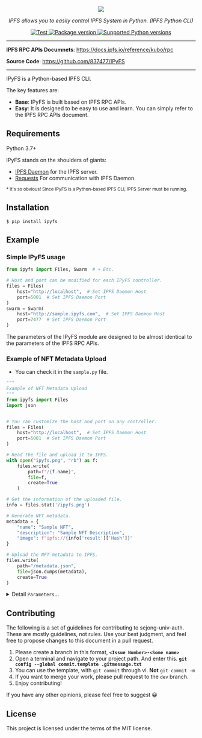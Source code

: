 <p align="center">
  <a href="https://github.com/837477/IPyFS"><img src="https://user-images.githubusercontent.com/37999795/180646280-7774e259-bc91-4ed3-8b68-84d705ff61c5.png"></a>
</p>
<p align="center">
    <em>IPFS allows you to easily control IPFS System in Python. (IPFS Python CLI)</em>
</p>
<p align="center">
<a href="https://github.com/837477/IPyFS/blob/main/LICENSE" target="_blank">
    <img src="https://img.shields.io/pypi/l/ipyfs?color=%2334D058" alt="Test">
</a>
<a href="https://pypi.org/project/ipyfs" target="_blank">
    <img src="https://img.shields.io/pypi/v/ipyfs?color=%2334D058&label=pypi%20package" alt="Package version">
</a>
<a href="https://pypi.org/project/ipyfs" target="_blank">
    <img src="https://img.shields.io/pypi/pyversions/ipyfs?color=%2334D058" alt="Supported Python versions">
</a>
</p>

---

**IPFS RPC APIs Documnets**: <a href="https://docs.ipfs.io/reference/kubo/rpc/" target="_blank">https://docs.ipfs.io/reference/kubo/rpc </a>

**Source Code**: <a href="https://github.com/837477/IPyFS" target="_blank">https://github.com/837477/IPyFS </a>

---

IPyFS is a Python-based IPFS CLI.

The key features are:

* **Base**: IPyFS is built based on IPFS RPC APIs.
* **Easy**: It is designed to be easy to use and learn. You can simply refer to the IPFS RPC APIs document.

## Requirements

Python 3.7+

IPyFS stands on the shoulders of giants:

* <a href="https://docs.ipfs.io/install/" class="external-link" target="_blank">IPFS Daemon</a> for the IPFS server.
* <a href="https://github.com/psf/requests" class="external-link" target="_blank">Requests</a> For communication with IPFS Daemon.

<small>* It's so obvious! Since IPyFS is a Python-based IPFS CLI, IPFS Server must be running.</small>

## Installation

<div class="termy">

```console
$ pip install ipyfs
```

</div>

## Example

### Simple IPyFS usage

```Python
from ipyfs import Files, Swarm  # + Etc.

# Host and port can be modified for each IPyFS controller.
files = Files(
    host="http://localhost",  # Set IPFS Daemon Host
    port=5001  # Set IPFS Daemon Port
)
swarm = Swarm(
    host="http://sample.ipyfs.com",  # Set IPFS Daemon Host
    port=7477  # Set IPFS Daemon Port
)
```

The parameters of the IPyFS module are designed to be almost identical to the parameters of the IPFS RPC APIs.

### Example of NFT Metadata Upload

* You can check it in the `sample.py` file.

<div class="termy">

```Python
"""
Example of NFT Metadata Upload
"""
from ipyfs import Files
import json


# You can customize the host and port on any controller.
files = Files(
    host="http://localhost",  # Set IPFS Daemon Host
    port=5001  # Set IPFS Daemon Port
)

# Read the file and upload it to IPFS.
with open("ipyfs.png", "rb") as f:
    files.write(
        path=f"/{f.name}",
        file=f,
        create=True
    )

# Get the information of the uploaded file.
info = files.stat('/ipyfs.png')

# Generate NFT metadata.
metadata = {
    "name": "Sample NFT",
    "description": "Sample NFT Description",
    "image": f"ipfs://{info['result']['Hash']}"
}

# Upload the NFT metadata to IPFS.
files.write(
    path="/metadata.json",
    file=json.dumps(metadata),
    create=True
)
```

</div>

<details markdown="1">
<summary>Detail <code>Parameters</code>...</summary>

<br>

IPyFS is basically the same as the parameters of IPFS RPC APIs.

If you want to list the file in your `IPFS Daemon`:

* Here is the IPFS Files RPC API document: <a href="https://docs.ipfs.io/reference/kubo/rpc/#api-v0-files-ls" target="_blank">https://docs.ipfs.io/reference/kubo/rpc/#api-v0-files-ls </a>

The document needs parameters `arg` / `long` / `u`. <br>
Likewise, IPyFS can use the same parameters. (`path` / `long` / `u`) <br>
However, they are not exactly the same. In RPC, most parameter names are used as `arg`.

This is not a good way.<br>
Therefore, IPyFS has slightly changed parameter names to suit their functions.

Importantly, only the name has changed, the purpose of the parameter is the same.

```Python
from ipyfs import Files


files = Files(
    host="http://localhost",  # Set IPFS Daemon Host
    port=5001  # Set IPFS Daemon Port
)

result = files.ls(
    path="/",
    long=True
)
print(result)
```

If you want to know what each parameter is, please refer to the <a href="https://docs.ipfs.io/reference/kubo/rpc/" target="_blank">IPFS RPC API documentation.</a>

</details>


## Contributing
The following is a set of guidelines for contributing to sejong-univ-auth. These are mostly guidelines, not rules. Use your best judgment, and feel free to propose changes to this document in a pull request.

1. Please create a branch in this format, **`<Issue Number>-<Some name>`**
2. Open a terminal and navigate to your project path. And enter this.
   **`git config --global commit.template .gitmessage.txt`**
3. You can use the template, with `git commit` through vi. **Not** `git commit -m`
4. If you want to merge your work, please pull request to the `dev` branch.
5. Enjoy contributing!

If you have any other opinions, please feel free to suggest 😀

## License

This project is licensed under the terms of the MIT license.